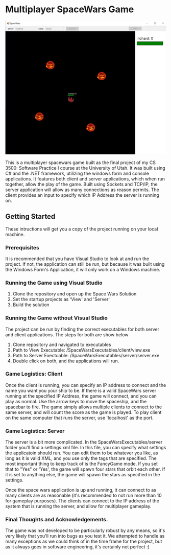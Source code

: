 # Multiplayer SpaceWars Game

![alt text](./space-wars-img.png)

This is a multiplayer spacewars game built as the final project of my CS 3500: Software Practice I course at the University of Utah. It was built using C# and the .NET framework, utilizing the windows form and console applications. It features both client and server applications, which when run together, allow the play of the game. Built using Sockets and TCP/IP, the server application will allow as many connections as reason permits. The client provides an input to specify which IP Address the server is running on. 

## Getting Started
These intructions will get you a copy of the project running on your local machine. 

### Prerequisites
It is recommended that you have Visual Studio to look at and run the project. If not, the application can still be run, but because it was built using the Windows Form's Application, it will only work on a Windows machine. 

### Running the Game using Visual Studio

1. Clone the repository and open up the Space Wars Solution
2. Set the startup projects as 'View' and 'Server'
3. Build the solution

### Running the Game without Visual Studio
The project can be run by finding the correct executables for both server and client applications. The steps for both are show below

1. Clone repository and navigated to executables
2. Path to View Executable: /SpaceWarsExecutables/client/view.exe
3. Path to Server Exectuable: /SpaceWarsExecutables/server/server.exe
4. Double click on both, and the applications will run. 

### Game Logistics: Client
Once the client is running, you can specify an IP address to connect and the name you want you your ship to be. If there is a valid SpaceWars server running at the specified IP Address, the game will connect, and you can play as normal. Use the arrow keys to move the spaceship, and the spacebar to fire. The game simply allows multiple clients to connect to the same server, and will count the score as the game is played. To play client on the same computer that runs the server, use 'localhost' as the port. 

### Game Logistics: Server
The server is a bit more complicated. In the SpaceWarsExecutables/server folder you'll find a settings.xml file. In this file, you can specify what settings the applicatoin should run. You can edit them to be whatever you like, as long as it is valid XML, and you use only the tags that are specified. The most important thing to keep track of is the FancyGame mode. If you set that to "Yes" or 'Yes', the game will spawn four stars that orbit each other. If it is set to anything else, the game will spawn the stars as specified in the settings. 

Once the space wars application is up and running, it can connect to as many clients are as reasonable (it's recommended to not run more than 10 for gameplay purposes). The clients can connect to the IP address of the system that is running the server, and allow for multiplayer gameplay. 

### Final Thoughts and Acknowledgements. 

The game was not developed to be particularly robust by any means, so it's very likely that you'll run into bugs as you test it. We attempted to handle as many exceptions as we could think of in the time frame for the project, but as it always goes in software engineering, it's certainly not perfect :) 